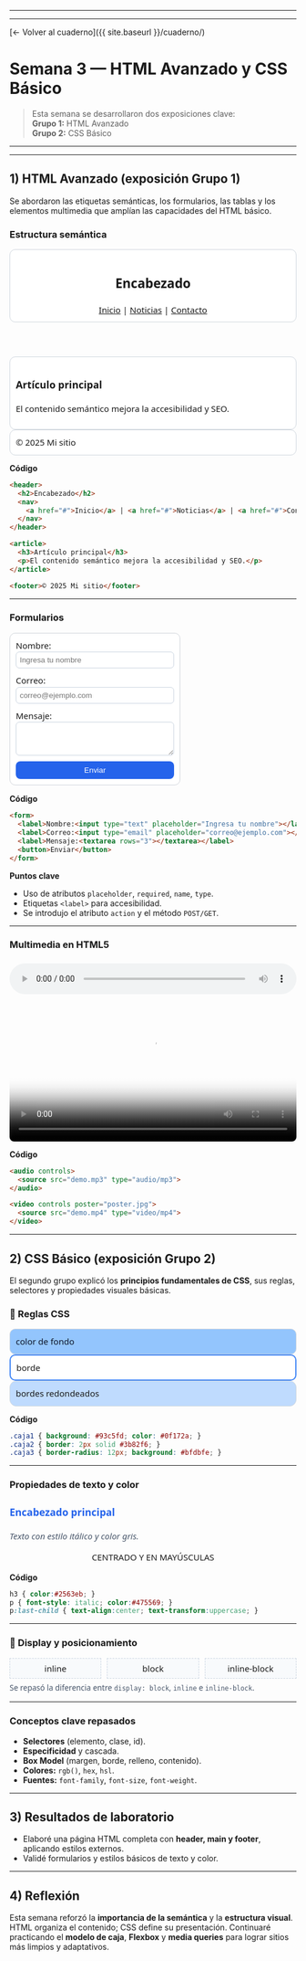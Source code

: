 
---

---

[← Volver al cuaderno]({{ site.baseurl }}/cuaderno/)

# Semana 3 — HTML Avanzado y CSS Básico

> Esta semana se desarrollaron dos exposiciones clave:  
> **Grupo 1:** HTML Avanzado  
> **Grupo 2:** CSS Básico  

---

<style>
.demo-s3 *{box-sizing:border-box}
.demo-s3{font:15px/1.5 system-ui, -apple-system, Segoe UI, Roboto, sans-serif}
.demo-s3 .card{border:1px solid #d0d7de;border-radius:10px;padding:10px;background:#fff}
.demo-s3 .row{display:flex;gap:10px;flex-wrap:wrap}
.demo-s3 .grid{display:grid;grid-template-columns:repeat(auto-fit,minmax(160px,1fr));gap:10px}
.demo-s3 .box{border:1px dashed #cbd5e1;background:#f8fafc;padding:6px;text-align:center}
.demo-s3 form{display:grid;gap:10px;max-width:300px;padding:10px;border:1px solid #d1d5db;border-radius:10px;background:#fff}
.demo-s3 input, .demo-s3 textarea, .demo-s3 select{width:100%;padding:6px;border:1px solid #cbd5e1;border-radius:6px}
.demo-s3 button{padding:8px 14px;background:#2563eb;color:white;border:none;border-radius:8px}
.demo-s3 button:hover{background:#1d4ed8}
.demo-s3 audio, .demo-s3 video{width:100%;border-radius:8px;margin-top:6px}
.demo-s3 .pill{display:inline-block;background:#e2e8f0;border-radius:999px;padding:2px 10px;font-size:.8em;margin:2px 6px 0 0}
.demo-s3 .note{color:#475569;font-size:.9em;margin-top:6px}
</style>

---

## 1) HTML Avanzado (exposición Grupo 1)

Se abordaron las etiquetas semánticas, los formularios, las tablas y los elementos multimedia que amplían las capacidades del HTML básico.

### Estructura semántica
<div class="demo-s3">
  <header class="card">
    <h2>Encabezado</h2>
    <nav><a href="#">Inicio</a> | <a href="#">Noticias</a> | <a href="#">Contacto</a></nav>
  </header>
  <article class="card">
    <h3>Artículo principal</h3>
    <p>El contenido semántico mejora la accesibilidad y SEO.</p>
  </article>
  <footer class="card">© 2025 Mi sitio</footer>
</div>

**Código**
```html
<header>
  <h2>Encabezado</h2>
  <nav>
    <a href="#">Inicio</a> | <a href="#">Noticias</a> | <a href="#">Contacto</a>
  </nav>
</header>

<article>
  <h3>Artículo principal</h3>
  <p>El contenido semántico mejora la accesibilidad y SEO.</p>
</article>

<footer>© 2025 Mi sitio</footer>
````

---

### Formularios

<div class="demo-s3">
  <form>
    <label>Nombre:<input type="text" placeholder="Ingresa tu nombre"></label>
    <label>Correo:<input type="email" placeholder="correo@ejemplo.com"></label>
    <label>Mensaje:<textarea rows="3"></textarea></label>
    <button>Enviar</button>
  </form>
</div>

**Código**

```html
<form>
  <label>Nombre:<input type="text" placeholder="Ingresa tu nombre"></label>
  <label>Correo:<input type="email" placeholder="correo@ejemplo.com"></label>
  <label>Mensaje:<textarea rows="3"></textarea></label>
  <button>Enviar</button>
</form>
```

**Puntos clave**

* Uso de atributos `placeholder`, `required`, `name`, `type`.
* Etiquetas `<label>` para accesibilidad.
* Se introdujo el atributo `action` y el método `POST/GET`.

---

### Multimedia en HTML5

<div class="demo-s3">
  <audio controls>
    <source src="{{ site.baseurl }}/assets/semana03/demo.mp3" type="audio/mp3">
    Tu navegador no soporta audio.
  </audio>

  <video controls poster="{{ site.baseurl }}/assets/semana03/poster.jpg">
    <source src="{{ site.baseurl }}/assets/semana03/demo.mp4" type="video/mp4">
    Tu navegador no soporta video.
  </video>
</div>

**Código**

```html
<audio controls>
  <source src="demo.mp3" type="audio/mp3">
</audio>

<video controls poster="poster.jpg">
  <source src="demo.mp4" type="video/mp4">
</video>
```

---

## 2) CSS Básico (exposición Grupo 2)

El segundo grupo explicó los **principios fundamentales de CSS**, sus reglas, selectores y propiedades visuales básicas.

### 🎨 Reglas CSS

<div class="demo-s3">
  <div class="card" style="background:#93c5fd;color:#0f172a;">color de fondo</div>
  <div class="card" style="border:2px solid #3b82f6;">borde</div>
  <div class="card" style="border-radius:12px;background:#bfdbfe;">bordes redondeados</div>
</div>

**Código**

```css
.caja1 { background: #93c5fd; color: #0f172a; }
.caja2 { border: 2px solid #3b82f6; }
.caja3 { border-radius: 12px; background: #bfdbfe; }
```

---

### Propiedades de texto y color

<div class="demo-s3 card">
  <h3 style="color:#2563eb;">Encabezado principal</h3>
  <p style="font-style:italic;color:#475569;">Texto con estilo itálico y color gris.</p>
  <p style="text-align:center;text-transform:uppercase;">centrado y en mayúsculas</p>
</div>

**Código**

```css
h3 { color:#2563eb; }
p { font-style: italic; color:#475569; }
p:last-child { text-align:center; text-transform:uppercase; }
```

---

### 🔳 Display y posicionamiento

<div class="demo-s3">
  <div class="grid">
    <div class="box">inline</div>
    <div class="box">block</div>
    <div class="box">inline-block</div>
  </div>
  <p class="note">Se repasó la diferencia entre <code>display: block</code>, <code>inline</code> e <code>inline-block</code>.</p>
</div>

---

### Conceptos clave repasados

* **Selectores** (elemento, clase, id).
* **Especificidad** y cascada.
* **Box Model** (margen, borde, relleno, contenido).
* **Colores:** `rgb()`, `hex`, `hsl`.
* **Fuentes:** `font-family`, `font-size`, `font-weight`.

---

## 3) Resultados de laboratorio

* Elaboré una página HTML completa con **header, main y footer**, aplicando estilos externos.
* Validé formularios y estilos básicos de texto y color.

---

## 4) Reflexión

Esta semana reforzó la **importancia de la semántica** y la **estructura visual**.
HTML organiza el contenido; CSS define su presentación.
Continuaré practicando el **modelo de caja**, **Flexbox** y **media queries** para lograr sitios más limpios y adaptativos.

